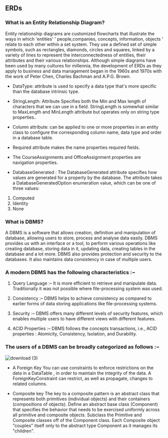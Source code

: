  ## ERDs

### What is an Entity Relationship Diagram?

Entity relationship diagrams are customized flowcharts that illustrate the ways in which 'entities' ' people,companies, concepts, information, objects ' relate to each other within a set system.
They use a defined set of simple symbols, such as rectangles, diamonds, circles and squares, linked by a variety of lines to represent the interconnectedness of entities, their attributes and their various relationships. Although simple diagrams have been used by many cultures for millennia, the development of ERDs as they apply to business and data management began in the 1960s and 1970s with the work of Peter Chen, Charles Bachman and A.P.G. Brown.

* DataType: attribute is used to specify a data type that's more specific than the database intrinsic type.

* StringLength: Attribute Specifies both the Min and Max length of characters that we can use in a field. StringLength is somewhat similar to MaxLength and MinLength attribute but operates only on string type properties..

* Column attribute: can be applied to one or more properties in an entity class to configure the corresponding column name, data type and order in a database table.

* Required attribute makes the name properties required fields.
* The CourseAssignments and OfficeAssignment properties are navigation properties.

* DatabaseGenerated : The DatabaseGenerated attribute specifies how values are generated for a property by the database. The attribute takes a DatabaseGeneratedOption enumeration value, which can be one of three values:

1. Computed
2. Identity
3. None

### What is DBMS?

A DBMS is a software that allows creation, definition and manipulation of database, allowing users to store, process and analyse data easily. DBMS provides us with an interface or a tool, to perform various operations like creating database, storing data in it, updating data, creating tables in the database and a lot more.
DBMS also provides protection and security to the databases. It also maintains data consistency in case of multiple users.

### A modern DBMS has the following characteristics :−

1. Query Language :– It is more efficient to retrieve and manipulate data. Traditionally it was not possible where file-processing system was used.

2. Consistency :– DBMS helps to achieve consistency as compared to earlier forms of data storing applications like file-processing systems.

3. Security :– DBMS offers many different levels of security features, which enables multiple users to have different views with different features.

4. ACID Properties :– DBMS follows the concepts transactions, i.e., ACID properties : Atomicity, Consistency, Isolation, and Durability.

### The users of a DBMS can be broadly categorized as follows :−

![download (3)](https://user-images.githubusercontent.com/98957434/162646168-3aa7f186-8b4b-4f49-9beb-084e1d460801.png)

* A Foreign Key
You can use constraints to enforce restrictions on the data in a DataTable , in order to maintain the integrity of the data. A ForeignKeyConstraint can restrict, as well as propagate, changes to related columns.

* Composite key
The key to a composite pattern is an abstract class that represents both primitives (individual objects) and their containers (compositions of objects). Define an abstract base class (Component) that specifies the behavior that needs to be exercised uniformly across all primitive and composite objects. Subclass the Primitive and Composite classes off of the Component class. Each Composite object "couples" itself only to the abstract type Component as it manages its "children". 

